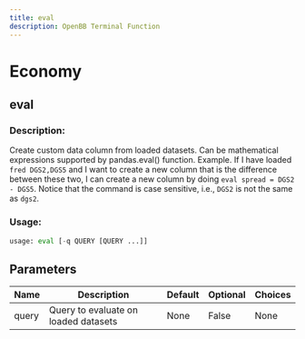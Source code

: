 ```yaml
---
title: eval
description: OpenBB Terminal Function
---
```


# Economy

## eval

### Description: 

Create custom data column from loaded datasets. Can be mathematical expressions supported by pandas.eval() function. Example. If I have loaded `fred DGS2,DGS5` and I want to create a new column that is the difference between these two, I can create a new column by doing `eval spread = DGS2 - DGS5`. Notice that the command is case sensitive, i.e., `DGS2` is not the same as `dgs2`.

### Usage: 
```python
usage: eval [-q QUERY [QUERY ...]]
```

## Parameters

| Name | Description | Default | Optional | Choices |
| ---- | ----------- | ------- | -------- | ------- |
| query | Query to evaluate on loaded datasets | None | False | None |


